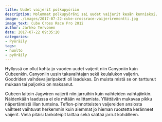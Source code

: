```yaml
---
title: Uudet vaijerit polkupyöriin
description: Molemmat polkupyöräni sai uudet vaijerit kesän kunniaksi. Tämä pieni huolto teki vaihteista lähes uuden veroiset.
image: ./images/2017-07-22-cube-crossrace-vaijeriremontti.jpg
image_text: Cube Cross Race Pro 2012
author: Jarkko Tervonen
date: 2017-07-22 09:35:20
categories:
- Pyöräily
tags:
- huolto
- pyöräily
---
```

Hyllyssä on ollut kohta jo vuoden uudet vaijerit niin Canyoniin kuin Cubeenkin. Canyoniin uusin takavaihtajan sekä keulalukon vaijerin. Goodriden vaihdevaijeripaketti oli laadukas. En muista mistä se on tarttunut mukaan tai paljonko on maksanut.

Cubeen laitoin Jagwiren vaijerit niin jarruihin kuin vaihteiden vaihtajiinkin. Näidenkään laadussa ei ole mitään valittamista. Yllättävän mukavaa pikku näpertämistä illan tunteina. Teflon-pinnotteisten vaijereiden ansiosta vaihteet vaihtuvat herkemmin kuin aiemmat jo hieman ruostetta keränneet vaijerit. Vielä pitäisi tankoteipit laittaa sekä säätää jarrut kohdilleen.
